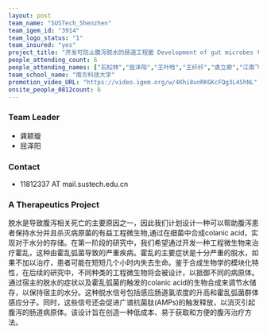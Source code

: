 ```yaml
---
layout: post
team_name: "SUSTech_Shenzhen"
team_igem_id: "3914"
team_logo_status: "1"
team_insured: "yes"
project_title: "开发可防止腹泻脱水的肠道工程菌 Development of gut microbes to prevent diarrhea-related dehydration"
people_attending_count: 6
people_attending_names: ["石松林","屈泽阳","王叶晗","王纤纤","虞立卿","江南飞"]
team_school_name: "南方科技大学"
promotion_video_URL: "https://video.igem.org/w/4Khi8unRKGKcFQg3L4ShNL"
onsite_people_0812count: 6
---
```



### Team Leader
* 龚颖璇
* 屈泽阳

### Contact
* 11812337 AT mail.sustech.edu.cn

### A Therapeutics Project

脱水是导致腹泻相关死亡的主要原因之一，因此我们计划设计一种可以帮助腹泻患者保持水分并且杀灭病原菌的有益工程微生物,通过在细菌中合成colanic acid，实现对于水分的存储。在第一阶段的研究中，我们希望通过开发一种工程微生物来治疗霍乱，这种由霍乱弧菌导致的严重疾病。霍乱的主要症状是十分严重的脱水，如果不加以治疗，患者可能在短短几个小时内失去生命。鉴于合成生物学的模块化特性，在后续的研究中，不同种类的工程微生物将会被设计，以抵御不同的病原体。通过宿主的脱水的症状以及霍乱弧菌的触发的colanic acid的生物合成来调节水储存，以保持宿主的水分。这种脱水信号包括感应肠道氯浓度的升高和霍乱弧菌群体感应分子。同时，这些信号还会促进广谱抗菌肽(AMPs)的触发释放，以消灭引起腹泻的肠道病原体。该设计旨在创造一种低成本、易于获取和方便的腹泻治疗方法。
